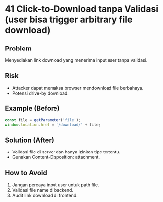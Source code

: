 # 41 Click-to-Download tanpa Validasi (user bisa trigger arbitrary file download)

## Problem
Menyediakan link download yang menerima input user tanpa validasi.

## Risk
- Attacker dapat memaksa browser mendownload file berbahaya.
- Potensi drive-by download.

## Example (Before)
```javascript
const file = getParameter('file');
window.location.href = '/download/' + file;
```

## Solution (After)
- Validasi file di server dan hanya izinkan tipe tertentu.
- Gunakan Content-Disposition: attachment.

## How to Avoid
1. Jangan percaya input user untuk path file.
2. Validasi file name di backend.
3. Audit link download di frontend.
